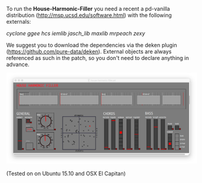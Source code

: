 To run the **House-Harmonic-Filler** you need a recent a pd-vanilla distribution (http://msp.ucsd.edu/software.html) with the following externals:

*cyclone ggee hcs iemlib jasch_lib maxlib mrpeach zexy*

We suggest you to download the dependencies via the deken plugin (https://github.com/pure-data/deken). External objects are always referenced as such in the patch, so you don't need to declare anything in advance.

!["The graphic interface"](/gui.png?raw=true)

(Tested on on Ubuntu 15.10 and OSX El Capitan)
